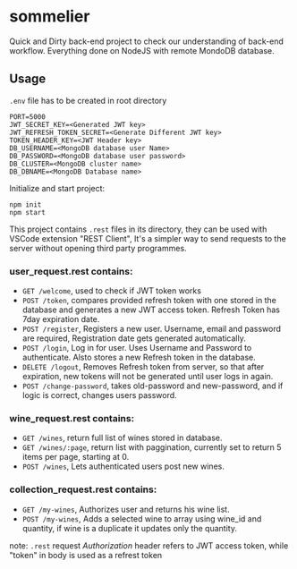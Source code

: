 # sommelier
Quick and Dirty back-end project to check our understanding of back-end workflow. Everything done on NodeJS with remote MondoDB database.

## Usage
```.env``` file has to be created in root directory
```
PORT=5000
JWT_SECRET_KEY=<Generated JWT key>
JWT_REFRESH_TOKEN_SECRET=<Generate Different JWT key>
TOKEN_HEADER_KEY=<JWT Header key>
DB_USERNAME=<MongoDB database user Name>
DB_PASSWORD=<MongoDB database user password>
DB_CLUSTER=<MongoDB cluster name>
DB_DBNAME=<MongoDB Database name>
```
Initialize and start project:
```
npm init
npm start
```

This project contains ```.rest``` files in its directory, they can be used with VSCode extension "REST Client", It's a simpler way to send requests to the server without opening third party programmes.

### user_request.rest contains:
- ```GET /welcome```, used to check if JWT token works
- ```POST /token```, compares provided refresh token with one stored in the database and generates a new JWT access token. Refresh Token has 7day expiration date.
- ```POST /register```, Registers a new user. Username, email and password are required, Registration date gets generated automatically.
- ```POST /login```, Log in for user. Uses Username and Password to authenticate. Alsto stores a new Refresh token in the database. 
- ```DELETE /logout```, Removes Refresh token from server, so that after expiration, new tokens will not be generated until user logs in again.
- ```POST /change-password```, takes old-password and new-password, and if logic is correct, changes users password.

### wine_request.rest contains:
- ```GET /wines```, return full list of wines stored in database.
- ```GET /wines/:page```, return list with paggination, currently set to return 5 items per page, starting at 0.
- ```POST /wines```, Lets authenticated users post new wines.

### collection_request.rest contains:
- ```GET /my-wines```, Authorizes user and returns his wine list.
- ```POST /my-wines```, Adds a selected wine to array using wine_id and quantity, if wine is a duplicate it updates only the quantity.

note: ```.rest``` request *Authorization* header refers to JWT access token, while "token" in body is used as a refrest token 
